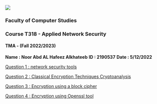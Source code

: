 

![](https://www.aou.edu.jo/assets/common/images/logo.png?v=2)

### Faculty of Computer Studies 
### Course T318 - Applied Network Security

#### TMA - (Fall 2022/2023)

**Name : Noor Abd AL Hafeez Alkhateeb**
**ID : 2190537**
**Date : 5/12/2022**

[Question 1 : network security tools](/Questions%20/Question-1.md)

[Question 2 : Classical Encryption Techniques Cryptoanalysis](/Questions%20/Question-2.md)

[Question 3 : Encryption using a block cipher ](/Questions%20/Question-3.md)

[Question 4 : Encryption using Openssl tool](/Questions%20/Question-4.md)


